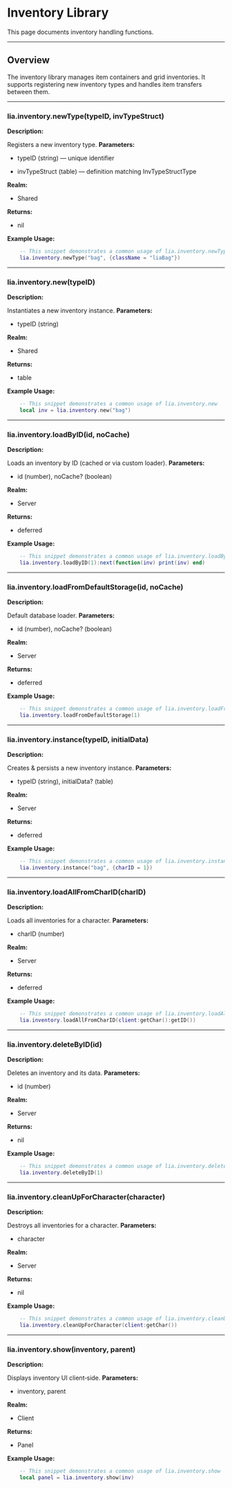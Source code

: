 # Inventory Library

This page documents inventory handling functions.

---

## Overview

The inventory library manages item containers and grid inventories. It supports registering new inventory types and handles item transfers between them.

---

### lia.inventory.newType(typeID, invTypeStruct)


**Description:**

Registers a new inventory type.
**Parameters:**

* typeID (string) — unique identifier

* invTypeStruct (table) — definition matching InvTypeStructType

**Realm:**

* Shared

**Returns:**

* nil

**Example Usage:**

```lua
    -- This snippet demonstrates a common usage of lia.inventory.newType
    lia.inventory.newType("bag", {className = "liaBag"})
```

---


### lia.inventory.new(typeID)


**Description:**

Instantiates a new inventory instance.
**Parameters:**

* typeID (string)

**Realm:**

* Shared

**Returns:**

* table

**Example Usage:**

```lua
    -- This snippet demonstrates a common usage of lia.inventory.new
    local inv = lia.inventory.new("bag")
```

---


### lia.inventory.loadByID(id, noCache)


**Description:**

Loads an inventory by ID (cached or via custom loader).
**Parameters:**

* id (number), noCache? (boolean)

**Realm:**

* Server

**Returns:**

* deferred

**Example Usage:**

```lua
    -- This snippet demonstrates a common usage of lia.inventory.loadByID
    lia.inventory.loadByID(1):next(function(inv) print(inv) end)
```

---


### lia.inventory.loadFromDefaultStorage(id, noCache)


**Description:**

Default database loader.
**Parameters:**

* id (number), noCache? (boolean)

**Realm:**

* Server

**Returns:**

* deferred

**Example Usage:**

```lua
    -- This snippet demonstrates a common usage of lia.inventory.loadFromDefaultStorage
    lia.inventory.loadFromDefaultStorage(1)
```

---


### lia.inventory.instance(typeID, initialData)


**Description:**

Creates & persists a new inventory instance.
**Parameters:**

* typeID (string), initialData? (table)

**Realm:**

* Server

**Returns:**

* deferred

**Example Usage:**

```lua
    -- This snippet demonstrates a common usage of lia.inventory.instance
    lia.inventory.instance("bag", {charID = 1})
```

---


### lia.inventory.loadAllFromCharID(charID)


**Description:**

Loads all inventories for a character.
**Parameters:**

* charID (number)

**Realm:**

* Server

**Returns:**

* deferred

**Example Usage:**

```lua
    -- This snippet demonstrates a common usage of lia.inventory.loadAllFromCharID
    lia.inventory.loadAllFromCharID(client:getChar():getID())
```

---


### lia.inventory.deleteByID(id)


**Description:**

Deletes an inventory and its data.
**Parameters:**

* id (number)

**Realm:**

* Server

**Returns:**

* nil

**Example Usage:**

```lua
    -- This snippet demonstrates a common usage of lia.inventory.deleteByID
    lia.inventory.deleteByID(1)
```

---


### lia.inventory.cleanUpForCharacter(character)


**Description:**

Destroys all inventories for a character.
**Parameters:**

* character

**Realm:**

* Server

**Returns:**

* nil

**Example Usage:**

```lua
    -- This snippet demonstrates a common usage of lia.inventory.cleanUpForCharacter
    lia.inventory.cleanUpForCharacter(client:getChar())
```

---


### lia.inventory.show(inventory, parent)


**Description:**

Displays inventory UI client‑side.
**Parameters:**

* inventory, parent

**Realm:**

* Client

**Returns:**

* Panel

**Example Usage:**

```lua
    -- This snippet demonstrates a common usage of lia.inventory.show
    local panel = lia.inventory.show(inv)
```
